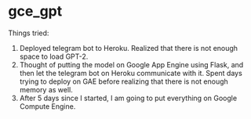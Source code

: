 # gce_gpt

Things tried:
1) Deployed telegram bot to Heroku. Realized that there is not enough space to load GPT-2.
2) Thought of putting the model on Google App Engine using Flask, and then let the telegram bot on Heroku communicate with it. Spent days trying to deploy on GAE before realizing that there is not enough memory as well.
3) After 5 days since I started, I am going to put everything on Google Compute Engine.
